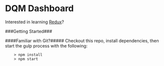 # DQM Dashboard

Interested in learning [Redux](https://www.udemy.com/react-redux/)?

###Getting Started###

####Familiar with Git?#####
Checkout this repo, install dependencies, then start the gulp process with the following:

```
	> npm install
	> npm start
```

